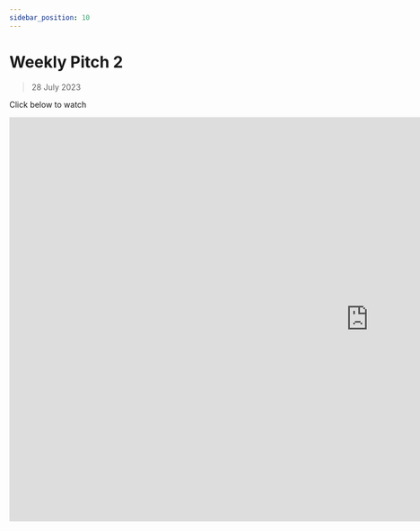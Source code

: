 ```yaml
---
sidebar_position: 10
---
```


# Weekly Pitch 2
> 28 July 2023

Click below to watch
<!-- [![Pitch 2 Youtube Video](./img/2023-07-28/pitch2.jpg)](https://youtu.be/xMiHauR38DU) -->
<iframe width="1280" height="720" src="https://www.youtube.com/embed/xMiHauR38DU" title="YouTube video player" frameborder="0" allow="accelerometer; autoplay; clipboard-write; encrypted-media; gyroscope; picture-in-picture; web-share" allowfullscreen></iframe>